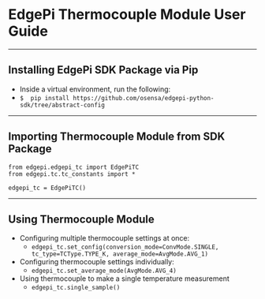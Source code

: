 # EdgePi Thermocouple Module User Guide
____
## Installing EdgePi SDK Package via Pip
- Inside a virtual environment, run the following:
- `$  pip install https://github.com/osensa/edgepi-python-sdk/tree/abstract-config`
____
## Importing Thermocouple Module from SDK Package
```
from edgepi.edgepi_tc import EdgePiTC
from edgepi.tc.tc_constants import *

edgepi_tc = EdgePiTC()
```
___
## Using Thermocouple Module
- Configuring multiple thermocouple settings at once:
    * `edgepi_tc.set_config(conversion_mode=ConvMode.SINGLE, tc_type=TCType.TYPE_K, average_mode=AvgMode.AVG_1)`
- Configuring thermocouple settings individually:
    * `edgepi_tc.set_average_mode(AvgMode.AVG_4)`
- Using thermocouple to make a single temperature measurement
    * `edgepi_tc.single_sample()`
